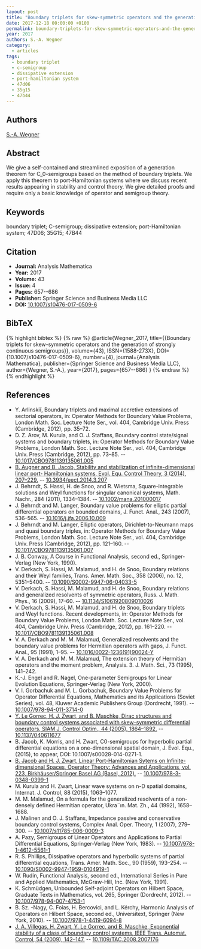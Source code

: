 ```yaml
---
layout: post
title: "Boundary triplets for skew-symmetric operators and the generation of strongly continuous semigroups"
date: 2017-12-18 00:00:00 +0100
permalink: boundary-triplets-for-skew-symmetric-operators-and-the-generation-of-strongly-continuous-semigroups
year: 2017
authors: S.-A. Wegner
category:
  - articles
tags:
  - boundary triplet
  - c-semigroup
  - dissipative extension
  - port-hamiltonian system
  - 47d06
  - 35g15
  - 47b44
---
```

 
## Authors
[S.-A. Wegner](authors/sven_ake_wegner)
 
## Abstract
We give a self-contained and streamlined exposition of a generation theorem for C_0-semigroups based on the method of boundary triplets. We apply this theorem to port-Hamiltonian systems where we discuss recent results appearing in stability and control theory. We give detailed proofs and require only a basic knowledge of operator and semigroup theory.
 
## Keywords
boundary triplet; C-semigroup; dissipative extension; port-Hamiltonian system; 47D06; 35G15; 47B44
 
## Citation
- **Journal:** Analysis Mathematica
- **Year:** 2017
- **Volume:** 43
- **Issue:** 4
- **Pages:** 657--686
- **Publisher:** Springer Science and Business Media LLC
- **DOI:** [10.1007/s10476-017-0509-6](https://doi.org/10.1007/s10476-017-0509-6)
 
## BibTeX
{% highlight bibtex %}
{% raw %}
@article{Wegner_2017,
  title={{Boundary triplets for skew-symmetric operators and the generation of strongly continuous semigroups}},
  volume={43},
  ISSN={1588-273X},
  DOI={10.1007/s10476-017-0509-6},
  number={4},
  journal={Analysis Mathematica},
  publisher={Springer Science and Business Media LLC},
  author={Wegner, S.-A.},
  year={2017},
  pages={657--686}
}
{% endraw %}
{% endhighlight %}
 
## References
- Y. Arlinskiĭ, Boundary triplets and maximal accretive extensions of sectorial operators, in: Operator Methods for Boundary Value Problems, London Math. Soc. Lecture Note Ser., vol. 404, Cambridge Univ. Press (Cambridge, 2012), pp. 35–72.
- D. Z. Arov, M. Kurula, and O. J. Staffans, Boundary control state/signal systems and boundary triplets, in: Operator Methods for Boundary Value Problems, London Math. Soc. Lecture Note Ser., vol. 404, Cambridge Univ. Press (Cambridge, 2012), pp. 73–85. -- [10.1017/CBO9781139135061.005](https://doi.org/10.1017/CBO9781139135061.005)
- [B. Augner and B. Jacob, Stability and stabilization of infinite-dimensional linear port- Hamiltonian systems, Evol. Equ. Control Theory, 3 (2014), 207–229.](stability-and-stabilization-of-infinite-dimensional-linear-port-hamiltonian-systems) -- [10.3934/eect.2014.3.207](https://doi.org/10.3934/eect.2014.3.207)
- J. Behrndt, S. Hassi, H. de Snoo, and R. Wietsma, Square-integrable solutions and Weyl functions for singular canonical systems, Math. Nachr., 284 (2011), 1334–1384. -- [10.1002/mana.201000017](https://doi.org/10.1002/mana.201000017)
- J. Behrndt and M. Langer, Boundary value problems for elliptic partial differential operators on bounded domains, J. Funct. Anal., 243 (2007), 536–565. -- [10.1016/j.jfa.2006.10.009](https://doi.org/10.1016/j.jfa.2006.10.009)
- J. Behrndt and M. Langer, Elliptic operators, Dirichlet-to-Neumann maps and quasi boundary triples, in: Operator Methods for Boundary Value Problems, London Math. Soc. Lecture Note Ser., vol. 404, Cambridge Univ. Press (Cambridge, 2012), pp. 121–160. -- [10.1017/CBO9781139135061.007](https://doi.org/10.1017/CBO9781139135061.007)
- J. B. Conway, A Course in Functional Analysis, second ed., Springer-Verlag (New York, 1990).
- V. Derkach, S. Hassi, M. Malamud, and H. de Snoo, Boundary relations and their Weyl families, Trans. Amer. Math. Soc., 358 (2006), no. 12, 5351–5400. -- [10.1090/S0002-9947-06-04033-5](https://doi.org/10.1090/S0002-9947-06-04033-5)
- V. Derkach, S. Hassi, M. Malamud, and H. de Snoo, Boundary relations and generalized resolvents of symmetric operators, Russ. J. Math. Phys., 16 (2009), 17–60. -- [10.1134/S1061920809010026](https://doi.org/10.1134/S1061920809010026)
- V. Derkach, S. Hassi, M. Malamud, and H. de Snoo, Boundary triplets and Weyl functions. Recent developments, in: Operator Methods for Boundary Value Problems, London Math. Soc. Lecture Note Ser., vol. 404, Cambridge Univ. Press (Cambridge, 2012), pp. 161–220. -- [10.1017/CBO9781139135061.008](https://doi.org/10.1017/CBO9781139135061.008)
- V. A. Derkach and M. M. Malamud, Generalized resolvents and the boundary value problems for Hermitian operators with gaps, J. Funct. Anal., 95 (1991), 1–95. -- [10.1016/0022-1236(91)90024-Y](https://doi.org/10.1016/0022-1236(91)90024-Y)
- V. A. Derkach and M. M. Malamud, The extension theory of Hermitian operators and the moment problem, Analysis. 3. J. Math. Sci., 73 (1995), 141–242.
- K.-J. Engel and R. Nagel, One-parameter Semigroups for Linear Evolution Equations, Springer-Verlag (New York, 2000).
- V. I. Gorbachuk and M. L. Gorbachuk, Boundary Value Problems for Operator Differential Equations, Mathematics and its Applications (Soviet Series), vol. 48, Kluwer Academic Publishers Group (Dordrecht, 1991). -- [10.1007/978-94-011-3714-0](https://doi.org/10.1007/978-94-011-3714-0)
- [Y. Le Gorrec, H. J. Zwart, and B. Maschke, Dirac structures and boundary control systems associated with skew-symmetric differential operators, SIAM J. Control Optim., 44 (2005), 1864–1892.](dirac-structures-and-boundary-control-systems-associated-with-skew-symmetric-differential-operators) -- [10.1137/040611677](https://doi.org/10.1137/040611677)
- B. Jacob, K. Morris, and H. Zwart, C0-semigroups for hyperbolic partial differential equations on a one-dimensional spatial domain, J. Evol. Equ., (2015), to appear, DOI: 10.1007/s00028-014-0271-1.
- [B. Jacob and H. J. Zwart, Linear Port-Hamiltonian Sytems on Infinite-dimensional Spaces, Operator Theory: Advances and Applications, vol. 223, Birkhäuser/Springer Basel AG (Basel, 2012).](linear-port-hamiltonian-systems-on-infinite-dimensional-spaces) -- [10.1007/978-3-0348-0399-1](https://doi.org/10.1007/978-3-0348-0399-1)
- M. Kurula and H. Zwart, Linear wave systems on n-D spatial domains, Internat. J. Control, 88 (2015), 1063–1077.
- M. M. Malamud, On a formula for the generalized resolvents of a non-densely defined Hermitian operator, Ukra¨ın. Mat. Zh., 44 (1992), 1658–1688.
- J. Malinen and O. J. Staffans, Impedance passive and conservative boundary control systems, Complex Anal. Oper. Theory, 1 (2007), 279–300. -- [10.1007/s11785-006-0009-3](https://doi.org/10.1007/s11785-006-0009-3)
- A. Pazy, Semigroups of Linear Operators and Applications to Partial Differential Equations, Springer-Verlag (New York, 1983). -- [10.1007/978-1-4612-5561-1](https://doi.org/10.1007/978-1-4612-5561-1)
- R. S. Phillips, Dissipative operators and hyperbolic systems of partial differential equations, Trans. Amer. Math. Soc., 90 (1959), 193–254. -- [10.1090/S0002-9947-1959-0104919-1](https://doi.org/10.1090/S0002-9947-1959-0104919-1)
- W. Rudin, Functional Analysis, second ed., International Series in Pure and Applied Mathematics, McGraw-Hill, Inc. (New York, 1991).
- K. Schmüdgen, Unbounded Self-adjoint Operators on Hilbert Space, Graduate Texts in Mathematics, vol. 265, Springer (Dordrecht, 2012). -- [10.1007/978-94-007-4753-1](https://doi.org/10.1007/978-94-007-4753-1)
- B. Sz. -Nagy, C. Foias, H. Bercovici, and L. Kérchy, Harmonic Analysis of Operators on Hilbert Space, second ed., Universitext, Springer (New York, 2010). -- [10.1007/978-1-4419-6094-8](https://doi.org/10.1007/978-1-4419-6094-8)
- [J. A. Villegas, H. Zwart, Y. Le Gorrec, and B. Maschke, Exponential stability of a class of boundary control systems, IEEE Trans. Automat. Control, 54 (2009), 142–147.](exponential-stability-of-a-class-of-boundary-control-systems) -- [10.1109/TAC.2008.2007176](https://doi.org/10.1109/TAC.2008.2007176)

